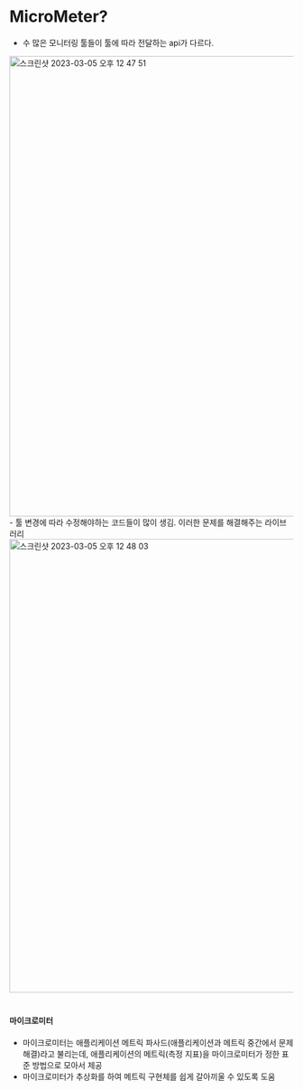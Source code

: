 # MicroMeter?
  - 수 많은 모니터링 툴들이 툴에 따라 전달하는 api가 다르다.
<img width="815" alt="스크린샷 2023-03-05 오후 12 47 51" src="https://user-images.githubusercontent.com/81909140/222940619-3e298b8c-f0b2-42cd-89f2-e049a2bac57e.png">
  - 툴 변경에 따라 수정해야하는 코드들이 많이 생김. 이러한 문제를 해결해주는 라이브러리
<img width="803" alt="스크린샷 2023-03-05 오후 12 48 03" src="https://user-images.githubusercontent.com/81909140/222940623-c3b50ef1-fa6e-455e-9e6e-3c3c60c6a18f.png">

#  

#### 마이크로미터
  - 마이크로미터는 애플리케이션 메트릭 파사드(애플리케이션과 메트릭 중간에서 문제 해결)라고 불리는데, 애플리케이션의 메트릭(측정 지표)을 마이크로미터가 정한 표준 방법으로 모아서 제공
  - 마이크로미터가 추상화를 하여 메트릭 구현체를 쉽게 갈아끼울 수 있도록 도움
